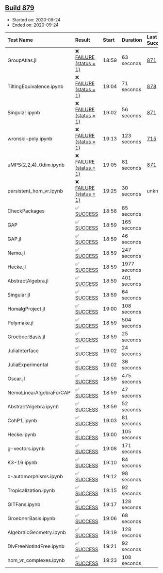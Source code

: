 ## [Build 879](https://oscarci.mathematik.uni-kl.de/job/oscar-stable/879/)

* Started on: 2020-09-24
* Ended on: 2020-09-24

| Test Name    | Result | Start | Duration | Last Success | First Failure |
|:-------------|:-------|:------|:---------|:-------------|:--------------|
| GroupAtlas.jl | ❌ [FAILURE (status = 1)](https://oscarci.mathematik.uni-kl.de/job/oscar-stable/879/artifact/logs/build-879/GroupAtlas.jl.log) | 18:59 | 63 seconds | [871](https://oscarci.mathematik.uni-kl.de/job/oscar-stable/871/) | [872](https://oscarci.mathematik.uni-kl.de/job/oscar-stable/872/) |
| TiltingEquivalence.ipynb | ❌ [FAILURE (status = 1)](https://oscarci.mathematik.uni-kl.de/job/oscar-stable/879/artifact/logs/build-879/TiltingEquivalence.ipynb.log) | 19:04 | 71 seconds | [878](https://oscarci.mathematik.uni-kl.de/job/oscar-stable/878/) | [879](https://oscarci.mathematik.uni-kl.de/job/oscar-stable/879/) |
| Singular.ipynb | ❌ [FAILURE (status = 1)](https://oscarci.mathematik.uni-kl.de/job/oscar-stable/879/artifact/logs/build-879/Singular.ipynb.log) | 19:02 | 56 seconds | [871](https://oscarci.mathematik.uni-kl.de/job/oscar-stable/871/) | [872](https://oscarci.mathematik.uni-kl.de/job/oscar-stable/872/) |
| wronski-poly.ipynb | ❌ [FAILURE (status = 1)](https://oscarci.mathematik.uni-kl.de/job/oscar-stable/879/artifact/logs/build-879/wronski-poly.ipynb.log) | 19:13 | 123 seconds | [715](https://oscarci.mathematik.uni-kl.de/job/oscar-stable/715/) | [716](https://oscarci.mathematik.uni-kl.de/job/oscar-stable/716/) |
| uMPS(2,2,4)_0dim.ipynb | ❌ [FAILURE (status = 1)](https://oscarci.mathematik.uni-kl.de/job/oscar-stable/879/artifact/logs/build-879/uMPS-2-2-4-_0dim.ipynb.log) | 19:05 | 81 seconds | [871](https://oscarci.mathematik.uni-kl.de/job/oscar-stable/871/) | [872](https://oscarci.mathematik.uni-kl.de/job/oscar-stable/872/) |
| persistent_hom_vr.ipynb | ❌ [FAILURE (status = 1)](https://oscarci.mathematik.uni-kl.de/job/oscar-stable/879/artifact/logs/build-879/persistent_hom_vr.ipynb.log) | 19:25 | 30 seconds | unknown | unknown |
| CheckPackages | ✅ [SUCCESS](https://oscarci.mathematik.uni-kl.de/job/oscar-stable/879/artifact/logs/build-879/CheckPackages.log) | 18:58 | 85 seconds |  |  |
| GAP | ✅ [SUCCESS](https://oscarci.mathematik.uni-kl.de/job/oscar-stable/879/artifact/logs/build-879/GAP.log) | 18:59 | 165 seconds |  |  |
| GAP.jl | ✅ [SUCCESS](https://oscarci.mathematik.uni-kl.de/job/oscar-stable/879/artifact/logs/build-879/GAP.jl.log) | 18:59 | 46 seconds |  |  |
| Nemo.jl | ✅ [SUCCESS](https://oscarci.mathematik.uni-kl.de/job/oscar-stable/879/artifact/logs/build-879/Nemo.jl.log) | 18:59 | 247 seconds |  |  |
| Hecke.jl | ✅ [SUCCESS](https://oscarci.mathematik.uni-kl.de/job/oscar-stable/879/artifact/logs/build-879/Hecke.jl.log) | 18:59 | 1977 seconds |  |  |
| AbstractAlgebra.jl | ✅ [SUCCESS](https://oscarci.mathematik.uni-kl.de/job/oscar-stable/879/artifact/logs/build-879/AbstractAlgebra.jl.log) | 18:59 | 401 seconds |  |  |
| Singular.jl | ✅ [SUCCESS](https://oscarci.mathematik.uni-kl.de/job/oscar-stable/879/artifact/logs/build-879/Singular.jl.log) | 18:59 | 64 seconds |  |  |
| HomalgProject.jl | ✅ [SUCCESS](https://oscarci.mathematik.uni-kl.de/job/oscar-stable/879/artifact/logs/build-879/HomalgProject.jl.log) | 19:00 | 108 seconds |  |  |
| Polymake.jl | ✅ [SUCCESS](https://oscarci.mathematik.uni-kl.de/job/oscar-stable/879/artifact/logs/build-879/Polymake.jl.log) | 18:59 | 504 seconds |  |  |
| GroebnerBasis.jl | ✅ [SUCCESS](https://oscarci.mathematik.uni-kl.de/job/oscar-stable/879/artifact/logs/build-879/GroebnerBasis.jl.log) | 18:59 | 25 seconds |  |  |
| JuliaInterface | ✅ [SUCCESS](https://oscarci.mathematik.uni-kl.de/job/oscar-stable/879/artifact/logs/build-879/JuliaInterface.log) | 19:02 | 24 seconds |  |  |
| JuliaExperimental | ✅ [SUCCESS](https://oscarci.mathematik.uni-kl.de/job/oscar-stable/879/artifact/logs/build-879/JuliaExperimental.log) | 19:02 | 36 seconds |  |  |
| Oscar.jl | ✅ [SUCCESS](https://oscarci.mathematik.uni-kl.de/job/oscar-stable/879/artifact/logs/build-879/Oscar.jl.log) | 18:59 | 475 seconds |  |  |
| NemoLinearAlgebraForCAP | ✅ [SUCCESS](https://oscarci.mathematik.uni-kl.de/job/oscar-stable/879/artifact/logs/build-879/NemoLinearAlgebraForCAP.log) | 18:59 | 47 seconds |  |  |
| AbstractAlgebra.ipynb | ✅ [SUCCESS](https://oscarci.mathematik.uni-kl.de/job/oscar-stable/879/artifact/logs/build-879/AbstractAlgebra.ipynb.log) | 18:59 | 52 seconds |  |  |
| CohP1.ipynb | ✅ [SUCCESS](https://oscarci.mathematik.uni-kl.de/job/oscar-stable/879/artifact/logs/build-879/CohP1.ipynb.log) | 19:03 | 81 seconds |  |  |
| Hecke.ipynb | ✅ [SUCCESS](https://oscarci.mathematik.uni-kl.de/job/oscar-stable/879/artifact/logs/build-879/Hecke.ipynb.log) | 19:00 | 105 seconds |  |  |
| g-vectors.ipynb | ✅ [SUCCESS](https://oscarci.mathematik.uni-kl.de/job/oscar-stable/879/artifact/logs/build-879/g-vectors.ipynb.log) | 19:08 | 171 seconds |  |  |
| K3-16.ipynb | ✅ [SUCCESS](https://oscarci.mathematik.uni-kl.de/job/oscar-stable/879/artifact/logs/build-879/K3-16.ipynb.log) | 19:10 | 84 seconds |  |  |
| c-automorphisms.ipynb | ✅ [SUCCESS](https://oscarci.mathematik.uni-kl.de/job/oscar-stable/879/artifact/logs/build-879/c-automorphisms.ipynb.log) | 19:12 | 98 seconds |  |  |
| Tropicalization.ipynb | ✅ [SUCCESS](https://oscarci.mathematik.uni-kl.de/job/oscar-stable/879/artifact/logs/build-879/Tropicalization.ipynb.log) | 19:15 | 92 seconds |  |  |
| GITFans.ipynb | ✅ [SUCCESS](https://oscarci.mathematik.uni-kl.de/job/oscar-stable/879/artifact/logs/build-879/GITFans.ipynb.log) | 19:17 | 128 seconds |  |  |
| GroebnerBasis.ipynb | ✅ [SUCCESS](https://oscarci.mathematik.uni-kl.de/job/oscar-stable/879/artifact/logs/build-879/GroebnerBasis.ipynb.log) | 19:06 | 68 seconds |  |  |
| AlgebraicGeometry.ipynb | ✅ [SUCCESS](https://oscarci.mathematik.uni-kl.de/job/oscar-stable/879/artifact/logs/build-879/AlgebraicGeometry.ipynb.log) | 19:19 | 128 seconds |  |  |
| DivFreeNotIndFree.ipynb | ✅ [SUCCESS](https://oscarci.mathematik.uni-kl.de/job/oscar-stable/879/artifact/logs/build-879/DivFreeNotIndFree.ipynb.log) | 19:21 | 92 seconds |  |  |
| hom_vr_complexes.ipynb | ✅ [SUCCESS](https://oscarci.mathematik.uni-kl.de/job/oscar-stable/879/artifact/logs/build-879/hom_vr_complexes.ipynb.log) | 19:23 | 108 seconds |  |  |
